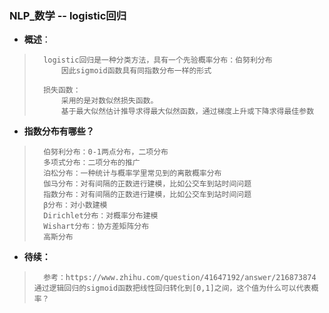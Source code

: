 ### NLP_数学 -- logistic回归
- **概述**：
>       logistic回归是一种分类方法，具有一个先验概率分布：伯努利分布
>           因此sigmoid函数具有同指数分布一样的形式
>
>       损失函数：
>           采用的是对数似然损失函数。
>           基于最大似然估计推导求得最大似然函数，通过梯度上升或下降求得最佳参数
>

- **指数分布有哪些？**
>       伯努利分布：0-1两点分布，二项分布
>       多项式分布：二项分布的推广
>       泊松分布：一种统计与概率学里常见到的离散概率分布
>       伽马分布：对有间隔的正数进行建模，比如公交车到站时间问题
>       指数分布：对有间隔的正数进行建模，比如公交车到站时间问题
>       β分布：对小数建模
>       Dirichlet分布：对概率分布建模
>       Wishart分布：协方差矩阵分布
>       高斯分布
>
>
>
>
>
>
>
>
>
>
>
>
>
>
>
>
>
>
>
>
>
>
>
>
>
>
>
>
>
>
>
>
>
>
>

- **待续：**
>       参考：https://www.zhihu.com/question/41647192/answer/216873874     通过逻辑回归的sigmoid函数把线性回归转化到[0,1]之间，这个值为什么可以代表概率？
>
>
>
>
>
>
>
>
>
>
>
>
>
>
>
>
>
>
